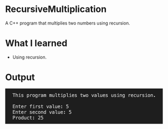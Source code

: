 # RecursiveMultiplication
A C++ program that multiplies two numbers using recursion.

# What I learned
* Using recursion.

# Output
![alt text](example.jpg)